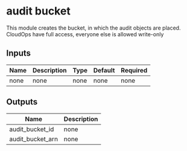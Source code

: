 # audit bucket

This module creates the bucket, in which the audit objects are placed.
CloudOps have full access, everyone else is allowed write-only

## Inputs

| Name | Description | Type | Default | Required |
|------|-------------|------|-------|-------|
| none | none | none | none | none |

## Outputs

| Name | Description |
|------|-------------|
| audit_bucket_id | none |
| audit_bucket_arn | none |
